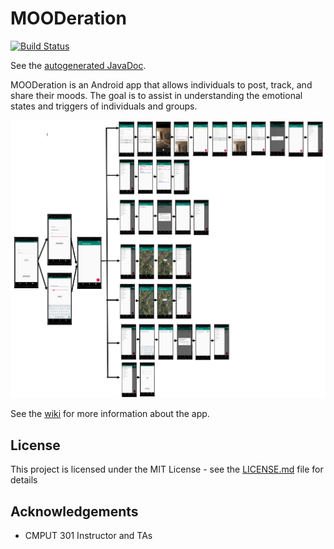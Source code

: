 # MOODeration

[![Build Status](https://travis-ci.com/CMPUT301F19T34/MOODeration.svg?branch=master)](https://travis-ci.com/CMPUT301F19T34/MOODeration)

See the [autogenerated JavaDoc](https://cmput301f19t34.github.io/MOODeration/).

MOODeration is an Android app that allows individuals to post, track, and share
their moods. The goal is to assist in understanding the emotional states and
triggers of individuals and groups.

![App Storyboard](https://github.com/CMPUT301F19T34/MOODeration/blob/final-checkpoint/doc/UI-mockups/overview.png)

See the [wiki](https://github.com/CMPUT301F19T34/MOODeration/wiki) for more information about the app.

## License

This project is licensed under the MIT License - see the [LICENSE.md](LICENSE.md) file for details

## Acknowledgements
* CMPUT 301 Instructor and TAs
